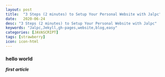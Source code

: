 ```yaml
---
layout: post
title:  "3 Steps (2 minutes) to Setup Your Personal Website with Jalpc"
date:   2020-06-24
desc: "3 Steps (2 minutes) to Setup Your Personal Website with Jalpc"
keywords: "Jalpc,Jekyll,gh-pages,website,blog,easy"
categories: [JAVASCRIPT]
tags: [strawberry]
icon: icon-html
---
```


### hello world
***first article***
